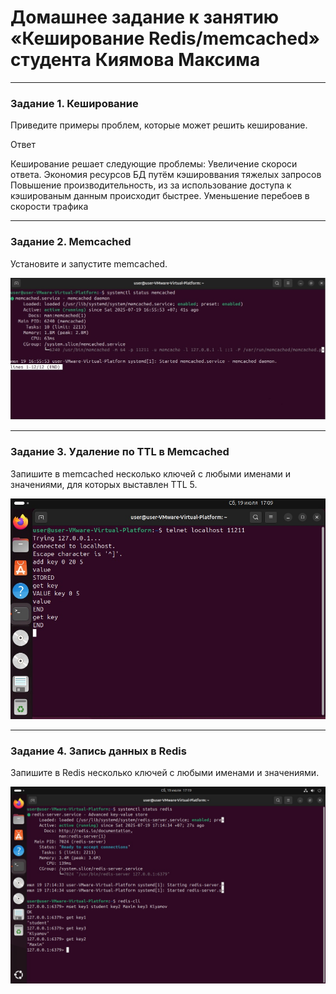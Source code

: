 # Домашнее задание к занятию «Кеширование Redis/memcached» студента Киямова Максима


---

### Задание 1. Кеширование 

Приведите примеры проблем, которые может решить кеширование. 

Ответ

Кеширование решает следующие проблемы:
Увеличение скороси ответа.
Экономия ресурсов БД путём кэшироввания тяжелых запросов
Повышение производительность, из за использование доступа к кэшированым данным происходит быстрее.
Уменьшение перебоев в скорости трафика

---

### Задание 2. Memcached

Установите и запустите memcached.

![Название скриншота 1](https://github.com/Fizic666/SDB_11_02/blob/main/11-2-1..jpg)

---

### Задание 3. Удаление по TTL в Memcached

Запишите в memcached несколько ключей с любыми именами и значениями, для которых выставлен TTL 5. 

![Название скриншота 1](https://github.com/Fizic666/SDB_11_02/blob/main/11-2-3.jpg)

---

### Задание 4. Запись данных в Redis

Запишите в Redis несколько ключей с любыми именами и значениями. 

![Название скриншота 1](https://github.com/Fizic666/SDB_11_02/blob/main/11-2-4.jpg)

